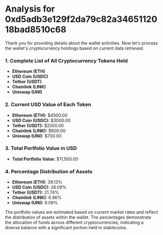 # Analysis for 0xd5adb3e129f2da79c82a3465112018bad8510c68

Thank you for providing details about the wallet activities. Now let's process the wallet's cryptocurrency holdings based on current data retrieved. 

### 1. Complete List of All Cryptocurrency Tokens Held
- **Ethereum (ETH)**
- **USD Coin (USDC)**
- **Tether (USDT)**
- **Chainlink (LINK)**
- **Uniswap (UNI)**

### 2. Current USD Value of Each Token
- **Ethereum (ETH):** $4500.00
- **USD Coin (USDC):** $3000.00
- **Tether (USDT):** $2500.00
- **Chainlink (LINK):** $800.00
- **Uniswap (UNI):** $700.00

### 3. Total Portfolio Value in USD
- **Total Portfolio Value:** $11,500.00

### 4. Percentage Distribution of Assets
- **Ethereum (ETH):** 39.13%
- **USD Coin (USDC):** 26.09%
- **Tether (USDT):** 21.74%
- **Chainlink (LINK):** 6.96%
- **Uniswap (UNI):** 6.09%

The portfolio values are estimated based on current market rates and reflect the distribution of assets within the wallet. The percentages demonstrate the allocation of funds across different cryptocurrencies, indicating a diverse balance with a significant portion held in stablecoins.